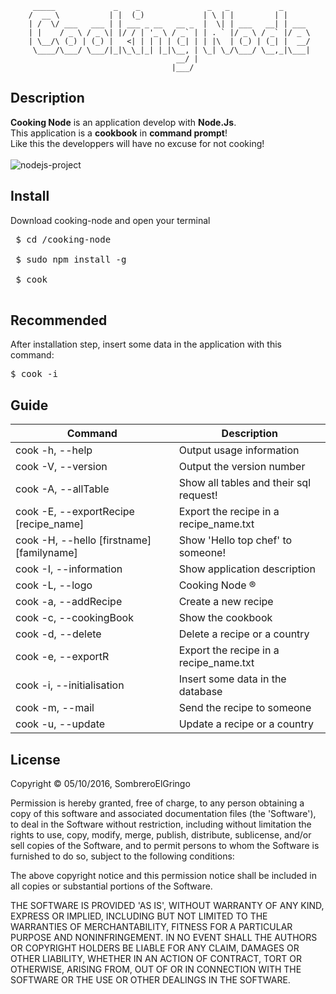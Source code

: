 

         _____             _    _               _   _           _      
        /  __ \           | |  (_)             | \ | |         | |     
        | /  \/ ___   ___ | | ___ _ __   __ _  |  \| | ___   __| | ___ 
        | |    / _ \ / _ \| |/ / | '_ \ / _` | | . ` |/ _ \ / _` |/ _ \
        | \__/\ (_) | (_) |   <| | | | | (_| | | |\  | (_) | (_| |  __/
         \____/\___/ \___/|_|\_\_|_| |_|\__, | \_| \_/\___/ \__,_|\___|
                                         __/ |                         
                                        |___/                          


## Description

**Cooking Node** is an application develop with **Node.Js**.<br>
This application is a **cookbook** in **command prompt**!<br> 
Like this the developpers will have no excuse for not cooking!<br>
<br>
![nodejs-project](http://i.makeagif.com/media/10-08-2016/ejSgHo.gif)


## Install
 
 Download cooking-node and open your terminal
 
 <pre>
 $ cd /cooking-node<br>
 $ sudo npm install -g<br>
 $ cook
 </pre>


## Recommended

After installation step, insert some data in the application with this command:

<pre>
$ cook -i 
</pre>

## Guide

| Command | Description |
| --- | --- |
| cook -h, --help | Output usage information |
| cook -V, --version | Output the version number |
| cook -A, --allTable | Show all tables and their sql request! |
| cook -E, --exportRecipe [recipe_name] | Export the recipe in a recipe_name.txt |
| cook -H, --hello [firstname] [familyname] | Show 'Hello top chef' to someone! |
| cook -I, --information | Show application description |
| cook -L, --logo | Cooking Node ® |
| cook -a, --addRecipe | Create a new recipe |
| cook -c, --cookingBook | Show the cookbook |
| cook -d, --delete | Delete a recipe or a country |
| cook -e, --exportR | Export the recipe in a recipe_name.txt |
| cook -i, --initialisation | Insert some data in the database |
| cook -m, --mail | Send the recipe to someone |
| cook -u, --update | Update a recipe or a country |


## License

Copyright © 05/10/2016, SombreroElGringo

Permission is hereby granted, free of charge, to any person obtaining a copy of this software and associated documentation files (the 'Software'), to deal in the Software without restriction, including without limitation the rights to use, copy, modify, merge, publish, distribute, sublicense, and/or sell copies of the Software, and to permit persons to whom the Software is furnished to do so, subject to the following conditions:

The above copyright notice and this permission notice shall be included in all copies or substantial portions of the Software.

THE SOFTWARE IS PROVIDED 'AS IS', WITHOUT WARRANTY OF ANY KIND, EXPRESS OR IMPLIED, INCLUDING BUT NOT LIMITED TO THE WARRANTIES OF MERCHANTABILITY, FITNESS FOR A PARTICULAR PURPOSE AND NONINFRINGEMENT. IN NO EVENT SHALL THE AUTHORS OR COPYRIGHT HOLDERS BE LIABLE FOR ANY CLAIM, DAMAGES OR OTHER LIABILITY, WHETHER IN AN ACTION OF CONTRACT, TORT OR OTHERWISE, ARISING FROM, OUT OF OR IN CONNECTION WITH THE SOFTWARE OR THE USE OR OTHER DEALINGS IN THE SOFTWARE.
